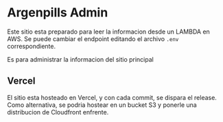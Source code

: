 # Argenpills Admin

Este sitio esta preparado para leer la informacion desde  un LAMBDA en AWS. Se puede cambiar el endpoint editando el archivo `.env` correspondiente.

Es para administrar la informacion del sitio principal

## Vercel
El sitio esta hosteado en Vercel, y con cada commit, se dispara el release. Como alternativa, se podria hostear en un bucket S3 y ponerle una distribucion de Cloudfront enfrente.